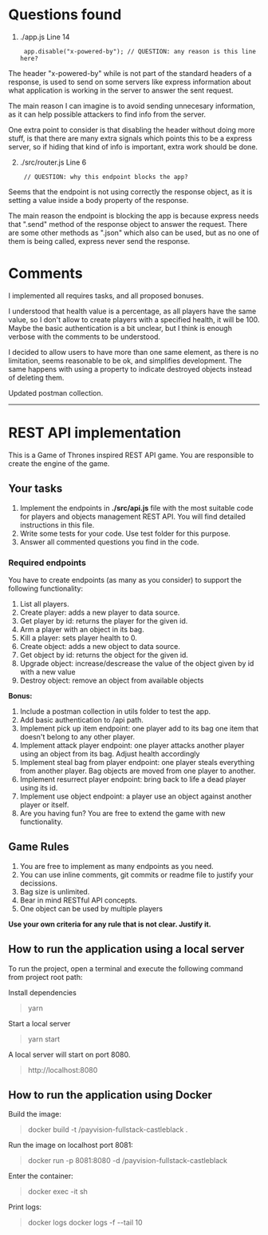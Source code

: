 # Questions found

1. ./app.js Line 14

        app.disable("x-powered-by"); // QUESTION: any reason is this line here?

The header "x-powered-by" while is not part of the standard headers of a response, is used to send on some servers like express information about what application is working in the server to answer the sent request.

The main reason I can imagine is to avoid sending unnecesary information, as it can help possible attackers to find info from the server.

One extra point to consider is that disabling the header without doing more stuff, is that there are many extra signals which points this to be a express server, so if hiding that kind of info is important, extra work should be done.

2. ./src/router.js Line 6

        // QUESTION: why this endpoint blocks the app?

Seems that the endpoint is not using correctly the response object, as it is setting a value inside a body property of the response.

The main reason the endpoint is blocking the app is because express needs that ".send" method of the response object to answer the request. There are some other methods as ".json" which also can be used, but as no one of them is being called, express never send the response.

# Comments

I implemented all requires tasks, and all proposed bonuses.

I understood that health value is a percentage, as all players have the same value, so I don't allow to create players with a specified health, it will be 100.
Maybe the basic authentication is a bit unclear, but I think is enough verbose with the comments to be understood.

I decided to allow users to have more than one same element, as there is no limitation, seems reasonable to be ok, and simplifies development. The same happens with using a property to indicate destroyed objects instead of deleting them.

Updated postman collection.

---

# REST API implementation

This is a Game of Thrones inspired REST API game. You are responsible to create the engine of the game.

## Your tasks

1. Implement the endpoints in **./src/api.js** file with the most suitable code for players and objects management REST API. You will find detailed instructions in this file.
2. Write some tests for your code. Use test folder for this purpose.
3. Answer all commented questions you find in the code.

### Required endpoints

You have to create endpoints (as many as you consider) to support the following functionality:

1. List all players.
2. Create player: adds a new player to data source.
3. Get player by id: returns the player for the given id.
4. Arm a player with an object in its bag.
5. Kill a player: sets player health to 0.
6. Create object: adds a new object to data source.
7. Get object by id: returns the object for the given id.
8. Upgrade object: increase/descrease the value of the object given by id with a new value
9. Destroy object: remove an object from available objects

**Bonus:**

1. Include a postman collection in utils folder to test the app.
2. Add basic authentication to /api path.
3. Implement pick up item endpoint: one player add to its bag one item that doesn't belong to any other player.
4. Implement attack player endpoint: one player attacks another player using an object from its bag. Adjust health accordingly
5. Implement steal bag from player endpoint: one player steals everything from another player. Bag objects are moved from one player to another.
6. Implement resurrect player endpoint: bring back to life a dead player using its id.
7. Implement use object endpoint: a player use an object against another player or itself.
8. Are you having fun? You are free to extend the game with new functionality.

## Game Rules

1. You are free to implement as many endpoints as you need.
2. You can use inline comments, git commits or readme file to justify your decissions.
3. Bag size is unlimited.
4. Bear in mind RESTful API concepts.
5. One object can be used by multiple players

**Use your own criteria for any rule that is not clear. Justify it.**

## How to run the application using a local server

To run the project, open a terminal and execute the following command from project root path:

Install dependencies

> yarn

Start a local server

> yarn start

A local server will start on port 8080.

> http://localhost:8080

## How to run the application using Docker

Build the image:

> docker build -t <your username>/payvision-fullstack-castleblack .

Run the image on localhost port 8081:

> docker run -p 8081:8080 -d <your username>/payvision-fullstack-castleblack

Enter the container:

> docker exec -it <container id> sh

Print logs:

> docker logs <container id>
> docker logs -f --tail 10 <container id>
